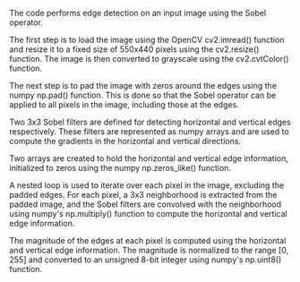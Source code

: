 The code performs edge detection on an input image using the Sobel operator.

The first step is to load the image using the OpenCV cv2.imread() function and resize it to a fixed size of 550x440 pixels using the cv2.resize() function. The image is then converted to grayscale using the cv2.cvtColor() function.

The next step is to pad the image with zeros around the edges using the numpy np.pad() function. This is done so that the Sobel operator can be applied to all pixels in the image, including those at the edges.

Two 3x3 Sobel filters are defined for detecting horizontal and vertical edges respectively. These filters are represented as numpy arrays and are used to compute the gradients in the horizontal and vertical directions.

Two arrays are created to hold the horizontal and vertical edge information, initialized to zeros using the numpy np.zeros_like() function.

A nested loop is used to iterate over each pixel in the image, excluding the padded edges. For each pixel, a 3x3 neighborhood is extracted from the padded image, and the Sobel filters are convolved with the neighborhood using numpy's np.multiply() function to compute the horizontal and vertical edge information.

The magnitude of the edges at each pixel is computed using the horizontal and vertical edge information. The magnitude is normalized to the range [0, 255] and converted to an unsigned 8-bit integer using numpy's np.uint8() function.
